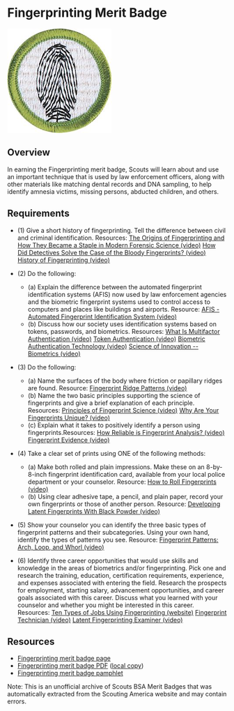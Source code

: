 

# Fingerprinting Merit Badge

![Fingerprinting Merit Badge](images/fingerprinting-merit-badge.jpg)

## Overview



In earning the Fingerprinting merit badge, Scouts will learn about and use an important technique that is used by law enforcement officers, along with other materials like matching dental records and DNA sampling, to help identify amnesia victims, missing persons, abducted children, and others.

## Requirements

* (1) Give a short history of fingerprinting. Tell the difference between civil and criminal identification. Resources:  [The Origins of Fingerprinting and How They Became a Staple in Modern Forensic Science (video)](https://www.youtube.com/watch?v=fMLGROOcvWQ)  [How Did Detectives Solve the Case of the Bloody Fingerprints? (video)](https://youtu.be/__nlupHISg0?si=YZ6NXUgVMs4VwfFJ)  [History of Fingerprinting (video)](https://www.youtube.com/watch?v=wg-lgiPV4rw)
* (2) Do the following:
    * (a) Explain the difference between the automated fingerprint identification systems (AFIS) now used by law enforcement agencies and the biometric fingerprint systems used to control access to computers and places like buildings and airports. Resource: [AFIS - Automated Fingerprint Identification System (video)](https://www.youtube.com/watch?v=VRdGtGYQ7WE)
    * (b) Discuss how our society uses identification systems based on tokens, passwords, and biometrics. Resources: [What Is Multifactor Authentication (video)](https://youtu.be/L3alw3iXaio?si=JYHojryXMcsBnHmz) [Token Authentication (video)](https://www.youtube.com/watch?v=UBUNrFtufWo) [Biometric Authentication Technology (video)](https://youtu.be/uRwh0t7RabA?si=mm9nKjMZX-eSkGtc) [Science of Innovation -- Biometrics (video)](https://www.youtube.com/watch?v=IlThIvXn2Hk)


* (3) Do the following:
    * (a) Name the surfaces of the body where friction or papillary ridges are found. Resource: [Fingerprint Ridge Patterns (video)](https://www.youtube.com/watch?v=FPHOJ-0ljV8)
    * (b) Name the two basic principles supporting the science of fingerprints and give a brief explanation of each principle. Resources: [Principles of Fingerprint Science (video)](https://www.youtube.com/watch?v=qX6hFXHDmk4) [Why Are Your Fingerprints Unique? (video)](https://www.youtube.com/watch?v=iCRy8voU5dE)
    * (c) Explain what it takes to positively identify a person using fingerprints.Resources: [How Reliable is Fingerprint Analysis? (video)](https://youtu.be/fd8reN4uoBM?si=0GxHgY5rv0kw9XEA) [Fingerprint Evidence (video)](https://youtu.be/t3ppAEvI2kI?si=vSffPDpu6oJrYJZa)


* (4) Take a clear set of prints using ONE of the following methods:
    * (a) Make both rolled and plain impressions. Make these on an 8-by-8-inch fingerprint identification card, available from your local police department or your counselor. Resource: [How to Roll Fingerprints (video)](https://www.youtube.com/watch?v=d7N-4UNAzsw)
    * (b) Using clear adhesive tape, a pencil, and plain paper, record your own fingerprints or those of another person. Resource: [Developing Latent Fingerprints With Black Powder (video)](https://www.youtube.com/watch?v=tqFzVfPRd5s)


* (5) Show your counselor you can identify the three basic types of fingerprint patterns and their subcategories. Using your own hand, identify the types of patterns you see. Resource:  [Fingerprint Patterns: Arch, Loop, and Whorl (video)](https://www.youtube.com/watch?v=FM8NE4VVYGk)
* (6) Identify three career opportunities that would use skills and knowledge in the areas of biometrics and/or fingerprinting. Pick one and research the training, education, certification requirements, experience, and expenses associated with entering the field. Research the prospects for employment, starting salary, advancement opportunities, and career goals associated with this career. Discuss what you learned with your counselor and whether you might be interested in this career. Resources:  [Ten Types of Jobs Using Fingerprinting (website)](https://www.ziprecruiter.com/t/Most-Popular-Types-Of-Fingerprint-Identification-Jobs)  [Fingerprint Technician (video)](https://www.facebook.com/share/v/1EAoePRyer/)  [Latent Fingerprinting Examiner (video)](https://youtu.be/aJaNnqnje-4?si=gpxvbC4fTZDtEFhg)


## Resources

- [Fingerprinting merit badge page](https://www.scouting.org/merit-badges/fingerprinting/)
- [Fingerprinting merit badge PDF](https://filestore.scouting.org/filestore/Merit_Badge_ReqandRes/Pamphlets/Fingerprinting.pdf) ([local copy](files/fingerprinting-merit-badge.pdf))
- [Fingerprinting merit badge pamphlet](https://www.scoutshop.org/fingerprinting-merit-badge-pamphlet-650716.html)

Note: This is an unofficial archive of Scouts BSA Merit Badges that was automatically extracted from the Scouting America website and may contain errors.